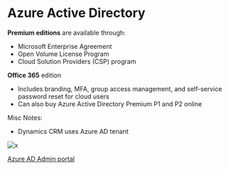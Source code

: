 # Azure Active Directory

**Premium editions** are available through:
- Microsoft Enterprise Agreement
- Open Volume License Program
- Cloud Solution Providers (CSP) program

**Office 365** edition 
- Includes branding, MFA, group access management, and self-service password reset for cloud users
- Can also buy Azure Active Directory Premium P1 and P2 online

Misc Notes:
-  Dynamics CRM uses Azure AD tenant

![x](https://i.imgur.com/tji1v8f.png)

[Azure AD Admin portal](https://aad.portal.azure.com/)
